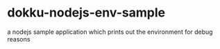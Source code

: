 # dokku-nodejs-env-sample

a nodejs sample application which prints out the environment for debug reasons
